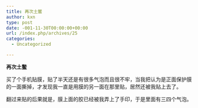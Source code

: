 ```yaml
---
title: 再次土鳖
author: kxn
type: post
date: -001-11-30T00:00:00+00:00
url: /index.php/archives/25
categories:
  - Uncategorized

---
```

**再次土鳖**

买了个手机贴膜，贴了半天还是有很多气泡而且很不牢，当我把认为是正面保护膜的一面撕掉，才发现我一直是用膜的另一面在那里贴，居然还被我贴上去了。

翻过来贴的后果就是，膜上面的胶已经被我弄上了手印，于是里面有三四个气泡。